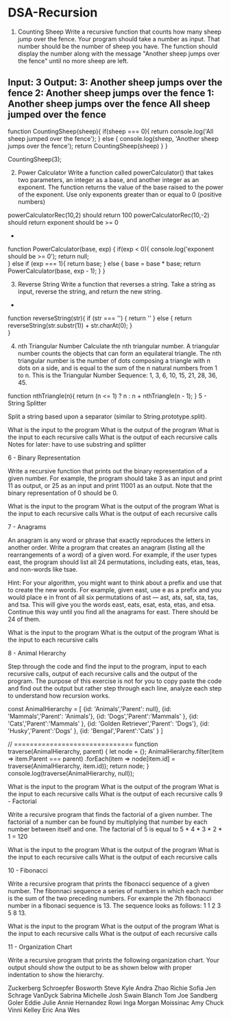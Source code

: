 # DSA-Recursion
 1. Counting Sheep
Write a recursive function that counts how many sheep jump over the fence. Your program should take a number as input. That number should be the number of sheep you have. The function should display the number along with the message "Another sheep jumps over the fence" until no more sheep are left.

Input: 3
Output:
3: Another sheep jumps over the fence
2: Another sheep jumps over the fence
1: Another sheep jumps over the fence
All sheep jumped over the fence
-
function CountingSheep(sheep){
 if(sheep === 0){
 	return console.log('All sheep jumped over the fence');
 } else {
 	console.log(sheep, 'Another sheep jumps over the fence');
   return CountingSheep(sheep)
 }
}

CountingSheep(3);

2. Power Calculator
Write a function called powerCalculator() that takes two parameters, an integer as a base, and another integer as an exponent. The function returns the value of the base raised to the power of the exponent. Use only exponents greater than or equal to 0 (positive numbers)

powerCalculatorRec(10,2) should return 100
powerCalculatorRec(10,-2) should return exponent should be >= 0

-
function PowerCalculator(base, exp) {
    if(exp < 0){
		 console.log('exponent should be >= 0');
	return null;	
} else if (exp === 1){
		return base;
	} else {
		base = base * base;
		return PowerCalculator(base, exp - 1);
    }
}

3. Reverse String
Write a function that reverses a string. Take a string as input, reverse the string, and return the new string.
-
function reverseString(str){
  if (str === '') {
    return ''
  }  else {
    return reverseString(str.substr(1)) + str.charAt(0);
  }  
}

4. nth Triangular Number
Calculate the nth triangular number. A triangular number counts the objects that can form an equilateral triangle. The nth triangular number is the number of dots composing a triangle with n dots on a side, and is equal to the sum of the n natural numbers from 1 to n. This is the Triangular Number Sequence: 1, 3, 6, 10, 15, 21, 28, 36, 45.

function nthTriangle(n){
  return (n <= 1) ? n : n + nthTriangle(n - 1); 
}
5 - String Splitter

Split a string based upon a separator (similar to String.prototype.split).

What is the input to the program
What is the output of the program
What is the input to each recursive calls
What is the output of each recursive calls
Notes for later: have to use substring and splitter

6 - Binary Representation

Write a recursive function that prints out the binary representation of a given number. For example, the program should take 3 as an input and print 11 as output, or 25 as an input and print 11001 as an output. Note that the binary representation of 0 should be 0.

What is the input to the program
What is the output of the program
What is the input to each recursive calls
What is the output of each recursive calls

7 - Anagrams

An anagram is any word or phrase that exactly reproduces the letters in another order. Write a program that creates an anagram (listing all the rearrangements of a word) of a given word. For example, if the user types east, the program should list all 24 permutations, including eats, etas, teas, and non-words like tsae.

Hint: For your algorithm, you might want to think about a prefix and use that to create the new words. For example, given east, use e as a prefix and you would place e in front of all six permutations of ast — ast, ats, sat, sta, tas, and tsa. This will give you the words east, eats, esat, esta, etas, and etsa. Continue this way until you find all the anagrams for east. There should be 24 of them.

What is the input to the program
What is the output of the program
What is the input to each recursive calls

8 - Animal Hierarchy

Step through the code and find the input to the program, input to each recursive calls, output of each recursive calls and the output of the program. The purpose of this exercise is not for you to copy paste the code and find out the output but rather step through each line, analyze each step to understand how recursion works.

const AnimalHierarchy = [ {id: 'Animals','Parent': null}, {id: 'Mammals','Parent': 'Animals'}, {id: 'Dogs','Parent':'Mammals' }, {id: 'Cats','Parent':'Mammals' }, {id: 'Golden Retriever','Parent': 'Dogs'}, {id: 'Husky','Parent':'Dogs' }, {id: 'Bengal','Parent':'Cats' } ]

// ============================== function traverse(AnimalHierarchy, parent) { let node = {}; AnimalHierarchy.filter(item => item.Parent === parent) .forEach(item => node[item.id] = traverse(AnimalHierarchy, item.id)); return node;
} console.log(traverse(AnimalHierarchy, null));

What is the input to the program
What is the output of the program
What is the input to each recursive calls
What is the output of each recursive calls
9 - Factorial

Write a recursive program that finds the factorial of a given number. The factorial of a number can be found by multiplying that number by each number between itself and one. The factorial of 5 is equal to 5 * 4 * 3 * 2 * 1 = 120

What is the input to the program
What is the output of the program
What is the input to each recursive calls
What is the output of each recursive calls

 10 - Fibonacci

Write a recursive program that prints the fibonacci sequence of a given number. The fibonnaci sequence a series of numbers in which each number is the sum of the two preceding numbers. For example the 7th fibonacci number in a fibonaci sequence is 13. The sequence looks as follows: 1 1 2 3 5 8 13.

What is the input to the program
What is the output of the program
What is the input to each recursive calls
What is the output of each recursive calls

11 - Organization Chart

Write a recursive program that prints the following organization chart. Your output should show the output to be as shown below with proper indentation to show the hierarchy.

Zuckerberg Schroepfer Bosworth Steve Kyle Andra Zhao Richie Sofia Jen Schrage VanDyck Sabrina Michelle Josh Swain Blanch Tom Joe Sandberg Goler Eddie Julie Annie Hernandez Rowi Inga Morgan Moissinac Amy Chuck Vinni Kelley Eric Ana Wes
